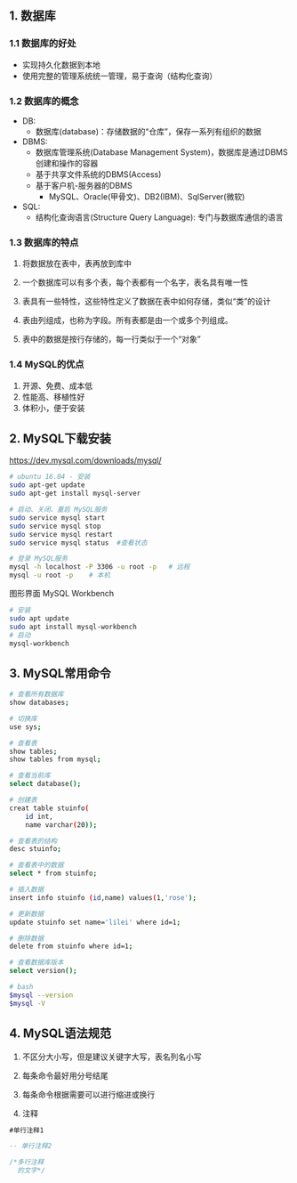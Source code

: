 ## 1. 数据库

### 1.1 数据库的好处
- 实现持久化数据到本地
- 使用完整的管理系统统一管理，易于查询（结构化查询）

### 1.2 数据库的概念

- DB: 
    - 数据库(database)：存储数据的“仓库”，保存一系列有组织的数据
- DBMS: 
    - 数据库管理系统(Database Management System)，数据库是通过DBMS创建和操作的容器
    - 基于共享文件系统的DBMS(Access)
    - 基于客户机-服务器的DBMS
        - MySQL、Oracle(甲骨文)、DB2(IBM)、SqlServer(微软)
- SQL: 
    - 结构化查询语言(Structure Query Language): 专门与数据库通信的语言

### 1.3 数据库的特点

1. 将数据放在表中，表再放到库中

2. 一个数据库可以有多个表，每个表都有一个名字，表名具有唯一性

3. 表具有一些特性，这些特性定义了数据在表中如何存储，类似“类”的设计

4. 表由列组成，也称为字段。所有表都是由一个或多个列组成。

5. 表中的数据是按行存储的，每一行类似于一个“对象”

### 1.4 MySQL的优点

1. 开源、免费、成本低
2. 性能高、移植性好
3. 体积小，便于安装

## 2. MySQL下载安装

https://dev.mysql.com/downloads/mysql/

```sh
# ubuntu 16.04 - 安装
sudo apt-get update
sudo apt-get install mysql-server

# 启动、关闭、重启 MySQL服务
sudo service mysql start
sudo service mysql stop
sudo service mysql restart
sudo service mysql status  #查看状态

# 登录 MySQL服务
mysql -h localhost -P 3306 -u root -p   # 远程  
mysql -u root -p    # 本机
```

图形界面 MySQL Workbench
```sh
# 安装
sudo apt update
sudo apt install mysql-workbench
# 启动
mysql-workbench
```

## 3. MySQL常用命令
```sh
# 查看所有数据库
show databases;

# 切换库
use sys;

# 查看表
show tables;
show tables from mysql;

# 查看当前库
select database();

# 创建表
creat table stuinfo(
    id int,
    name varchar(20));

# 查看表的结构
desc stuinfo;

# 查看表中的数据
select * from stuinfo;

# 插入数据
insert info stuinfo (id,name) values(1,'rose');

# 更新数据
update stuinfo set name='lilei' where id=1;

# 删除数据
delete from stuinfo where id=1;

# 查看数据库版本
select version();

# bash
$mysql --version
$mysql -V
```

## 4. MySQL语法规范

1. 不区分大小写，但是建议关键字大写，表名列名小写

2. 每条命令最好用分号结尾

3. 每条命令根据需要可以进行缩进或换行

4. 注释
```sql
#单行注释1

-- 单行注释2

/*多行注释
  的文字*/
```
